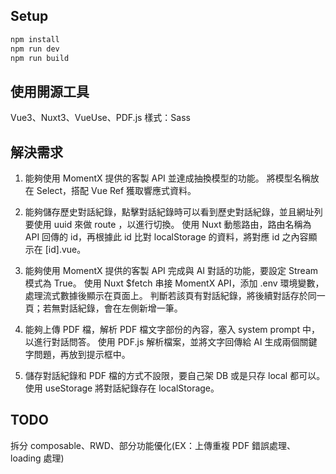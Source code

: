 ## Setup

```bash
npm install
npm run dev
npm run build
```

## 使用開源工具

Vue3、Nuxt3、VueUse、PDF.js
樣式：Sass

## 解決需求

1. 能夠使用 MomentX 提供的客製 API 並達成抽換模型的功能。
   將模型名稱放在 Select，搭配 Vue Ref 獲取響應式資料。

2. 能夠儲存歷史對話紀錄，點擊對話紀錄時可以看到歷史對話紀錄，並且網址列要使用 uuid 來做 route ，以進行切換。
   使用 Nuxt 動態路由，路由名稱為 API 回傳的 id，再根據此 id 比對 localStorage 的資料，將對應 id 之內容顯示在 [id].vue。

3. 能夠使用 MomentX 提供的客製 API 完成與 AI 對話的功能，要設定 Stream 模式為 True。
   使用 Nuxt $fetch 串接 MomentX API，添加 .env 環境變數，處理流式數據後顯示在頁面上。
   判斷若該頁有對話紀錄，將後續對話存於同一頁；若無對話紀錄，會在左側新增一筆。

4. 能夠上傳 PDF 檔，解析 PDF 檔文字部份的內容，塞入 system prompt 中，以進行對話問答。
   使用 PDF.js 解析檔案，並將文字回傳給 AI 生成兩個關鍵字問題，再放到提示框中。

5. 儲存對話紀錄和 PDF 檔的方式不設限，要自己架 DB 或是只存 local 都可以。
   使用 useStorage 將對話紀錄存在 localStorage。

## TODO

拆分 composable、RWD、部分功能優化(EX：上傳重複 PDF 錯誤處理、loading 處理)
